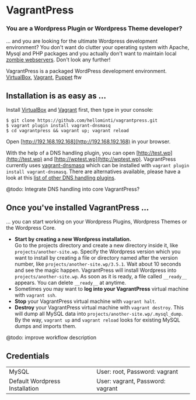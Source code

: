 # VagrantPress

### You are a Wordpress Plugin or Wordpress Theme developer?

... and you are looking for the ultimate Wordpress development environment? You don't want do clutter
your operating system with Apache, Mysql and PHP packages and you actually don't want to maintain 
local [zombie webservers](http://en.wikipedia.org/wiki/Zombie_computer). Don't look any further!


VagrantPress is a packaged WordPress development environment. 
[VirtualBox](https://www.virtualbox.org/), 
[Vagrant](http://www.vagrantup.com/), 
[Puppet](https://puppetlabs.com/puppet/what-is-puppet/) ftw


## Installation is as easy as ...

Install [VirtualBox](https://www.virtualbox.org/wiki/Downloads) and [Vagrant](http://downloads.vagrantup.com/) first,
then type in your console:

```
$ git clone https://github.com/hellominti/vagrantpress.git
$ vagrant plugin install vagrant-dnsmasq
$ cd vagrantpress && vagrant up; vagrant reload
```

Open [http://192.168.192.168](http://192.168.192.168) in your browser.

With the help of a DNS handling plugin, you can open  [http://test.wp](http://test.wp) 
and [http://wptest.wp](http://wptest.wp). VagrantPress currently uses [vagrant-dnsmasq](https://github.com/mattes/vagrant-dnsmasq)
which can be installed with ```vagrant plugin install vagrant-dnsmasq```. There are alternatives available, please have a look at this 
[list of other DNS handling plugins](https://github.com/mitchellh/vagrant/wiki/Available-Vagrant-Plugins#local-domain-resolution).

@todo: Integrate DNS handling into core VagrantPress?

## Once you've installed VagrantPress ...

... you can start working on your Wordpress Plugins, Wordpress Themes or the Wordpress Core.

 * __Start by creating a new Wordpress installation.__  
   Go to the projects directory and create a new directory inside it, like ```projects/another-site.wp```. 
   Specify the Wordpress version which you want to install by creating a file or directory named after 
   the version number, like ```projects/another-site.wp/3.5.1```. Wait about 10 seconds and see the magic happen. 
   VagrantPress will install Wordpress into ```projects/another-site.wp```. As soon as it is ready,
   a file called ```__ready__``` appears. You can delete ```__ready__``` at anytime.
 * Sometimes you may want to __log into your VagrantPress__ virtual machine with ```vagrant ssh```.
 * __Stop__ your VagrantPress virtual machine with ```vagrant halt```. 
 * __Destroy__ your VagrantPress virtual machine with ```vagrant destroy```. This will dump all MySQL data
   into ```projects/another-site.wp/.mysql_dump```. By the way, ```vagrant up``` and ```vagrant reload```
   looks for existing MySQL dumps and imports them.

@todo: improve workflow description


## Credentials

<table>
  <tr>
    <td>MySQL</td>
    <td>User: root, Password: vagrant</td>
  </tr>
  <tr>
    <td>Default Wordpress Installation</td>
    <td>User: vagrant, Password: vagrant</td>
  </tr>
</table>

